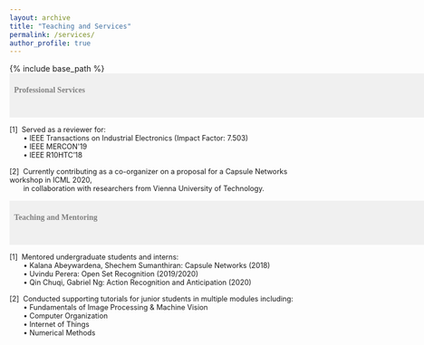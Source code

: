 ```yaml
---
layout: archive
title: "Teaching and Services"
permalink: /services/
author_profile: true
---
```


{% include base_path %}
<span style="font-size:1em;font-family:georgia; color:gray;background-color: #F0F0F0;height: 4em; width: 57em; display:inline-block; vertical-align: middle; padding-top: 22px;padding-left: 8px;text-align: left"><b>Professional Services</b></span><br/>

<span style="font-size:0.9em"> [1]<span style="color:white">a</span>Served as a reviewer for:<br /></span>
<span style="font-size:0.9em;"> &nbsp; &thinsp; &thinsp; &thinsp; &bull; IEEE Transactions on Industrial Electronics (Impact Factor: 7.503)</span><br/>
<span style="font-size:0.9em;"> &nbsp; &thinsp; &thinsp; &thinsp; &bull; IEEE MERCON'19</span><br/>
<span style="font-size:0.9em;"> &nbsp; &thinsp; &thinsp; &thinsp; &bull; IEEE R10HTC’18</span><br/>

<span style="font-size:0.9em"> [2]<span style="color:white">a</span>Currently contributing as a co-organizer on a proposal for a Capsule Networks workshop in ICML 2020, <br />
&nbsp; &thinsp; &thinsp; &thinsp; in collaboration with researchers from Vienna University of Technology.<br /></span>

<span style="font-size:1em;font-family:georgia; color:gray;background-color: #F0F0F0;height: 4em; width: 57em; display:inline-block; vertical-align: middle; padding-top: 22px;padding-left: 8px;text-align: left"><b>Teaching and Mentoring</b></span><br/>

<span style="font-size:0.9em"> [1]<span style="color:white">a</span>Mentored undergraduate students and interns:<br /></span>
<span style="font-size:0.9em;"> &nbsp; &thinsp; &thinsp; &thinsp; &bull; Kalana Abeywardena, Shechem Sumanthiran: Capsule Networks (2018)</span><br/>
<span style="font-size:0.9em;"> &nbsp; &thinsp; &thinsp; &thinsp; &bull; Uvindu Perera: Open Set Recognition (2019/2020)</span><br/>
<span style="font-size:0.9em;"> &nbsp; &thinsp; &thinsp; &thinsp; &bull; Qin Chuqi, Gabriel Ng: Action Recognition and Anticipation (2020)</span><br/>

<span style="font-size:0.9em"> [2]<span style="color:white">a</span>Conducted supporting tutorials for junior students in multiple modules including:<br /></span>
<span style="font-size:0.9em;"> &nbsp; &thinsp; &thinsp; &thinsp; &bull; Fundamentals of Image Processing & Machine Vision</span><br/>
<span style="font-size:0.9em;"> &nbsp; &thinsp; &thinsp; &thinsp; &bull; Computer Organization</span><br/>
<span style="font-size:0.9em;"> &nbsp; &thinsp; &thinsp; &thinsp; &bull; Internet of Things</span><br/>
<span style="font-size:0.9em;"> &nbsp; &thinsp; &thinsp; &thinsp; &bull; Numerical Methods</span><br/>
